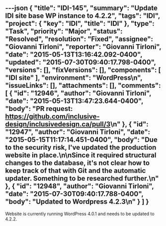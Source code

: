 ---json
{
  "title": "IDI-145",
  "summary": "Update IDI site base WP instance to 4.2.2",
  "tags": "IDI",
  "project": {
    "key": "IDI",
    "title": "IDI"
  },
  "type": "Task",
  "priority": "Major",
  "status": "Resolved",
  "resolution": "Fixed",
  "assignee": "Giovanni Tirloni",
  "reporter": "Giovanni Tirloni",
  "date": "2015-05-13T13:16:42.092-0400",
  "updated": "2015-07-30T09:40:17.798-0400",
  "versions": [],
  "fixVersions": [],
  "components": [
    "IDI site"
  ],
  "environment": "WordPress\n",
  "issueLinks": [],
  "attachments": [],
  "comments": [
    {
      "id": "12946",
      "author": "Giovanni Tirloni",
      "date": "2015-05-13T13:47:23.644-0400",
      "body": "PR request: <https://github.com/inclusive-design/inclusivedesign.ca/pull/3>\n"
    },
    {
      "id": "12947",
      "author": "Giovanni Tirloni",
      "date": "2015-05-15T11:17:14.451-0400",
      "body": "Due to the security risk, I've updated the production website in place.\n\nSince it required structural changes to the database, it's not clear how to keep track of that with Git and the automatic updater. Something to be researched further.\n"
    },
    {
      "id": "12948",
      "author": "Giovanni Tirloni",
      "date": "2015-07-30T09:40:17.788-0400",
      "body": "Updated to Wordpress 4.2.3\n"
    }
  ]
}
---
Website is currently running WordPress 4.0.1 and needs to be updated to 4.2.2.

        